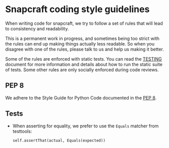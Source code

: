 # Snapcraft coding style guidelines

When writing code for snapcraft, we try to follow a set of rules that will lead
to consistency and readability.

This is a permanent work in progress, and sometimes being too strict with the
rules can end up making things actually less readable. So when you disagree
with one of the rules, please talk to us and help us making it better.

Some of the rules are enforced with static tests. You can read the [TESTING][1]
document for more information and details about how to run the static suite of
tests. Some other rules are only socially enforced during code reviews.

## PEP 8

We adhere to the Style Guide for Python Code documented in the [PEP 8][2].

## Tests

* When asserting for equality, we prefer to use the `Equals` matcher from
  testtools:

    ```
    self.assertThat(actual, Equals(expected))
    ```

[1]: TESTING.md
[2]: https://www.python.org/dev/peps/pep-0008